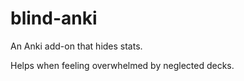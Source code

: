 blind-anki
==========

An Anki add-on that hides stats.

Helps when feeling overwhelmed by neglected decks.

